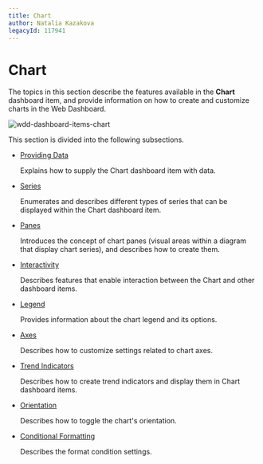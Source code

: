 ```yaml
---
title: Chart
author: Natalia Kazakova
legacyId: 117941
---
```

# Chart
The topics in this section describe the features available in the **Chart** dashboard item, and provide information on how to create and customize charts in the Web Dashboard.

![wdd-dashboard-items-chart](../../../images/img125118.png)

This section is divided into the following subsections.
* [Providing Data](chart/providing-data.md)
	
	Explains how to supply the Chart dashboard item with data.
* [Series](chart/series.md)
	
	Enumerates and describes different types of series that can be displayed within the Chart dashboard item.
* [Panes](chart/panes.md)
	
	Introduces the concept of chart panes (visual areas within a diagram that display chart series), and describes how to create them.
* [Interactivity](chart/interactivity.md)
	
	Describes features that enable interaction between the Chart and other dashboard items.
* [Legend](chart/legend.md)
	
	Provides information about the chart legend and its options.
* [Axes](chart/axes.md)
	
	Describes how to customize settings related to chart axes.
* [Trend Indicators](chart/trend-indicators.md)

	Describes how to create trend indicators and display them in Chart dashboard items.
* [Orientation](chart/orientation.md)
	
	Describes how to toggle the chart's orientation.
* [Conditional Formatting](chart/conditional-formatting.md)

	Describes the format condition settings.